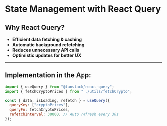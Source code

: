 # State Management with React Query

## Why React Query?

- **Efficient data fetching & caching**
- **Automatic background refetching**
- **Reduces unnecessary API calls**
- **Optimistic updates for better UX**

---

## Implementation in the App:

```javascript
import { useQuery } from "@tanstack/react-query";
import { fetchCryptoPrices } from "../utils/fetchCrypto";

const { data, isLoading, refetch } = useQuery({
  queryKey: ["cryptoPrices"],
  queryFn: fetchCryptoPrices,
  refetchInterval: 30000, // Auto refresh every 30s
});
```
